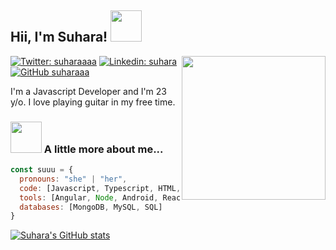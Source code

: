 <h2> Hii, I'm Suhara! <img src="https://media.giphy.com/media/mGcNjsfWAjY5AEZNw6/giphy.gif" width="50"></h2>

<img align='right' src="https://media.giphy.com/media/ieyl9zmCjO4b4t6qoY/giphy.gif" width="230">


[![Twitter: suharaaaa](https://img.shields.io/twitter/follow/suharaaaa?style=social)](https://twitter.com/suharaaaa)
[![Linkedin: suhara](https://img.shields.io/badge/-Suhara-blue?style=flat-square&logo=Linkedin&logoColor=white&link=https://www.linkedin.com/in/suhara-vithanage-053129173/)](https://www.linkedin.com/in/suhara-vithanage-053129173/)
[![GitHub suharaaa](https://img.shields.io/github/followers/suharaaa?label=follow&style=social)](https://github.com/suharaaa)

I'm a Javascript Developer and I'm 23 y/o. I love playing guitar in my free time. 

### <img src="https://media.giphy.com/media/VgCDAzcKvsR6OM0uWg/giphy.gif" width="50"> A little more about me...  

```javascript
const suuu = {
  pronouns: "she" | "her",
  code: [Javascript, Typescript, HTML, CSS, C, C++, Python, Java],
  tools: [Angular, Node, Android, React, Styled-Components, Docker],
  databases: [MongoDB, MySQL, SQL]
}
```

[![Suhara's GitHub stats](https://github-readme-stats.vercel.app/api?username=suharaaa&count_private=true&show_icons=true&theme=merko)](https://github.com/anuraghazra/github-readme-stats)

